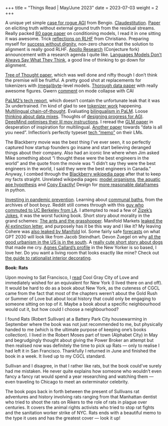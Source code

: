 +++
title = "Things Read | May/June 2023"
date = 2023-07-03
weight = 2
+++

A unique yet simple [case for rogue AGI](https://yoshuabengio.org/2023/05/22/how-rogue-ais-may-arise/) from Bengio. [Claudestitution](https://www.anthropic.com/index/claudes-constitution). [Paper](https://arxiv.org/abs/2212.03827) on eliciting truth without external ground truth from the residual streams. Really packed [80 page paper](https://arxiv.org/abs/2302.00805) on conditioning models, I read it in one sitting it was awesome. Trick [reflections on RLHF](https://www.lesswrong.com/posts/vwu4kegAEZTBtpT6p/thoughts-on-the-impact-of-rlhf-research) from Christiano. Preparing myself for [success without dignity](https://www.lesswrong.com/posts/jwhcXmigv2LTrbBiB/success-without-dignity-a-nearcasting-story-of-avoiding), non-zero chance that the solution to alignment is really good RLHF. [Apollo Research](https://www.apolloresearch.ai/blog/announcement) (Conjecture fork) announcement with a research agenda I quite like. [Languages Models Don’t Always Say What They Think](https://arxiv.org/pdf/2305.04388.pdf), a good line of thinking to go down for alignment.

[Tree of Thought paper](https://arxiv.org/abs/2305.10601), which was well done and nifty though I don’t think the premise will be fruitful. A pretty good shot at replacements for tokenizers with [(mega)byte](https://arxiv.org/pdf/2305.07185.pdf)-level models. [Thorough data paper](https://arxiv.org/pdf/2306.01116.pdf) with really awesome figures. Gwern [comment](https://www.lesswrong.com/posts/t9svvNPNmFf5Qa3TA/mysteries-of-mode-collapse) on mode collapse with CAI

[PaLM2’s tech report](https://ai.google/static/documents/palm2techreport.pdf), which doesn’t contain the unfortunate leak that it was 3x undertrained. I’m kind of glad to see [tokenizer work](https://arxiv.org/pdf/2304.12404.pdf) happening. [Multilingual chain-of-thought](https://arxiv.org/pdf/2210.03057.pdf). Evaluating [bilingualism in PaLM](https://arxiv.org/pdf/2305.10266.pdf). Loose [thinking about data mixes](https://github.com/shayne-longpre/a-pretrainers-guide/blob/main/A%20Pretrainer's%20Guide%20To%20Training%20Data.pdf). Thoughts of [designing progress for AGI](https://semaphore.substack.com/p/principled-progress). [DeepMind optimises their lil mov instructions](https://www.deepmind.com/blog/alphadev-discovers-faster-sorting-algorithms). I reread the [GLM paper](https://arxiv.org/pdf/2210.02414.pdf) in desperation of inspiration for multilingual. [Another paper](https://arxiv.org/pdf/2306.11644.pdf) towards “data is all you need”. Inflection’s perfectly typeset [tech “memo”](https://inflection.ai/assets/Inflection-1_0622.pdf) on their LMs.

The Blackberry movie was the best thing I’ve ever seen, it so perfectly captured how startup founders go insane and start believing deranged things about their company. Also had an iconic line where when Jim asked Mike something about “i thought these were the best engineers in the world” and the quote from the movie was “I didn’t say they were the best engineers in the world, I said they were the best engineers in Canada.” Anyway, I combed through the [Blackberry wikipedia page](https://en.wikipedia.org/wiki/BlackBerry) after that to keep my facts straight. Unrelated wikipedia pages: [model organisms](https://en.wikipedia.org/wiki/Model_organism), [the aquatic ape hypothesis](https://en.wikipedia.org/wiki/Aquatic_ape_hypothesis) and [Copy Exactly!](https://en.wikipedia.org/wiki/Copy_Exactly!) Design for [more reasonable dataframes](https://blog.getdaft.io/p/introducing-daft-a-high-performance) in python.

[Investing in pandemic prevention](https://thebulletin.org/2022/11/investing-in-pandemic-prevention-is-essential-to-defend-against-future-outbreaks). Learning about [communal baths](https://boot-boyz.biz/products/bathing-banya), from the archives of boot boyz. Reddit still comes through with this [guy who commuted to UC Berkeley from LA](https://old.reddit.com/r/berkeley/comments/13hv95y/i_survived_living_in_la_and_commuting_to_cal_by). I attempted to read a few of [Zizek’s Jokes](https://mitpress.mit.edu/9780262535304/zizeks-jokes/), it was the worst fucking book. Short story about morality in the grand schemes: [The ants and the grasshopper](https://www.lesswrong.com/posts/GJgudfEvNx8oeyffH/the-ants-and-the-grasshopper). Manifold Markets [leaked the AI extinction letter](https://news.manifold.markets/p/manifold-predicted-the-ai-extinction), and purposely has it be this way and I like it? My leaving Cohere was [also leaked by Manifold](https://manifold.markets/market/will-carol-chen-still-be-at-coherea) lol. Some fairly safe [forecasts](https://bounded-regret.ghost.io/what-will-gpt-2030-look-like) on what GPT 2030 will look like from Jacob Steindhart. Devon Zuegel on why [all the good urbanism in the US is in the south](https://devonzuegel.com/post/america-s-hidden-urban-laboratory-the-south). A [really cute short story about dogs](https://archiveofourown.org/works/15489495) that made me cry. [Agnes Callard’s profile](https://www.newyorker.com/magazine/2023/03/13/agnes-callard-profile-marriage-philosophy) in the New Yorker is so based, I love her. Do you want a living room that looks exactly like mine? Check out [the guide to rationalist interior decorating](https://www.lesswrong.com/posts/HJNtrNHf688FoHsHM/guide-to-rationalist-interior-decorating).

********************Book: Rats********************

Upon moving to Sat Francisco, I [read](https://kipp.ly/blog/sept-oct-2022/) Cool Gray City of Love and immediately wished for an equivalent for New York (I lived there on and off). It would be hard to do as a book about New York, as the cuteness of CGCL came from the fact that most of the chapters weren’t about the Gold Rush or Summer of Love but about local history that could only be engaging to someone sitting on top of it. Maybe a book about a specific neighbourhood would cut it, but how could I choose a neighbourhood?

I found Rats (Robert Sullivan) at a Battery Park City housewarming in September where the book was not just recommended to me, but physically handed to me (which is the ultimate purpose of keeping one’s books collection). I lived in the Robert Moses part of town (Alphabet City) in May and begrudgingly thought about giving the Power Broker an attempt but then realised now was definitely the time to pick up Rats — only to realise I had left it in San Francisco. Thankfully I returned in June and finished the book in a week. It lived up to my CGCL standard.

Sullivan and I disagree, in that I rather like rats, but the book could've surely had me mistaken. He never quite explains how someone who wouldn’t even fancy a fancy rat would spend a year researching and watching them — even traveling to Chicago to meet an exterminator celebrity.

The book pops back in forth between the present of Sullivans rat adventures and history involving rats ranging from that Manhattan dentist who tried to shoot the rats on Rikers to the role of rats in plague over centuries. It covers the animal rights activists who tried to stop rat fights and the sanitation worker strike of NYC. Rats ends with a beautiful memo to the type it uses and has the greatest cover — look it up!